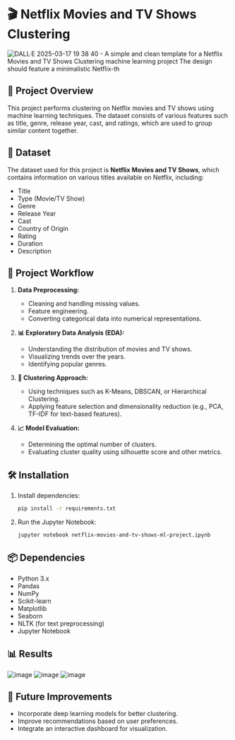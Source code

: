 # 🎬 Netflix Movies and TV Shows Clustering
![DALL·E 2025-03-17 19 38 40 - A simple and clean template for a Netflix Movies and TV Shows Clustering machine learning project  The design should feature a minimalistic Netflix-th](https://github.com/user-attachments/assets/7c8c4397-1720-4ef2-81e4-3c2dcf96d09e)

## 📌 Project Overview
This project performs clustering on Netflix movies and TV shows using machine learning techniques. The dataset consists of various features such as title, genre, release year, cast, and ratings, which are used to group similar content together.

## 📂 Dataset
The dataset used for this project is **Netflix Movies and TV Shows**, which contains information on various titles available on Netflix, including:
- Title
- Type (Movie/TV Show)
- Genre
- Release Year
- Cast
- Country of Origin
- Rating
- Duration
- Description

## 🔄 Project Workflow
1. **Data Preprocessing:**
   - Cleaning and handling missing values.
   - Feature engineering.
   - Converting categorical data into numerical representations.
   
2. **📊 Exploratory Data Analysis (EDA):**
   - Understanding the distribution of movies and TV shows.
   - Visualizing trends over the years.
   - Identifying popular genres.
   
3. **🧩 Clustering Approach:**
   - Using techniques such as K-Means, DBSCAN, or Hierarchical Clustering.
   - Applying feature selection and dimensionality reduction (e.g., PCA, TF-IDF for text-based features).
   
4. **📈 Model Evaluation:**
   - Determining the optimal number of clusters.
   - Evaluating cluster quality using silhouette score and other metrics.

## 🛠 Installation
1. Install dependencies:
   ```bash
   pip install -r requirements.txt
   ```
2. Run the Jupyter Notebook:
   ```bash
   jupyter notebook netflix-movies-and-tv-shows-ml-project.ipynb
   ```

## 📦 Dependencies
- Python 3.x
- Pandas
- NumPy
- Scikit-learn
- Matplotlib
- Seaborn
- NLTK (for text preprocessing)
- Jupyter Notebook

## 📊 Results
![image](https://github.com/user-attachments/assets/40f98e86-4472-4bb3-8f35-bb02b224bc10)
![image](https://github.com/user-attachments/assets/64fb0084-fa87-4d12-a463-fb70af6bc5c5)
![image](https://github.com/user-attachments/assets/5e87f285-9468-466b-9558-155b785fbae1)





## 🚀 Future Improvements
- Incorporate deep learning models for better clustering.
- Improve recommendations based on user preferences.
- Integrate an interactive dashboard for visualization.



